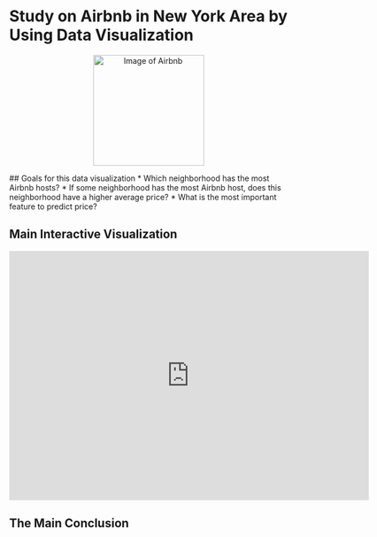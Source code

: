 # Study on Airbnb in New York Area by Using Data Visualization

<p align="center">
    <img width="200" src="https://pbs.twimg.com/profile_images/1347611654968627200/ikpfoFQj.png" alt="Image of Airbnb">
</p>
## Goals for this data visualization
* Which neighborhood has the most Airbnb hosts?
* If some neighborhood has the most Airbnb host, does this neighborhood have a higher average price?
* What is the most important feature to predict price?



## Main Interactive Visualization

<iframe seamless frameborder="0" src="https://public.tableau.com/app/profile/chenshengwen/viz/Book1_16227770760480/Sheet1" width = '650' height = '450' scrolling='yes' ></iframe>

## The Main Conclusion

